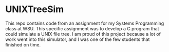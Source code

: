 # UNIXTreeSim
This repo contains code from an assignment for my Systems Programming class at WSU.
This specific assignment was to develop a C program that could simulate a UNIX file tree. I am proud of this project because a lot of work went into this simulator, and I was one of the few students that finished on time.

